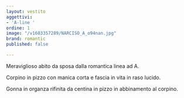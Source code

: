 ```yaml
---
layout: vestito
aggettivi:
- 'A-line '
ordine: 1
image: "/v1603357289/NARCISO_A_o94nan.jpg"
brand: romantic
published: false

---
```

Meraviglioso abito da sposa dalla romantica linea ad A.

Corpino in pizzo con manica corta e fascia in vita in raso lucido.

Gonna in organza rifinita da centina in pizzo in abbinamento al corpino.